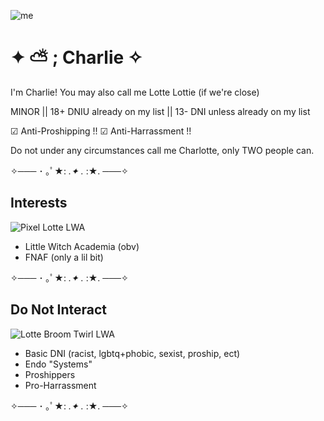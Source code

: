 ![me](https://github.com/user-attachments/assets/2e953fcc-4596-4df8-9204-207a311c4028)



# ✦ ⛅ ; Charlie ✧
I'm Charlie! You may also call me Lotte Lottie (if we're close)

MINOR || 18+ DNIU already on my list || 13- DNI unless already on my list

☑︎ Anti-Proshipping !!
☑︎ Anti-Harrassment !!

Do not under any circumstances call me Charlotte, only TWO people can.

✧─── ･ ｡ﾟ★: *.✦ .* :★. ───✧

## Interests
![Pixel Lotte LWA](https://github.com/user-attachments/assets/2d65dcd8-262d-4865-b50d-5151d26abc03)
- Little Witch Academia (obv)
- FNAF (only a lil bit)

✧─── ･ ｡ﾟ★: *.✦ .* :★. ───✧

## Do Not Interact
![Lotte Broom Twirl LWA](https://github.com/user-attachments/assets/c7c6b535-a8e3-4352-a8a8-225478a28fff)
- Basic DNI (racist, lgbtq+phobic, sexist, proship, ect)
- Endo "Systems"
- Proshippers
- Pro-Harrassment

✧─── ･ ｡ﾟ★: *.✦ .* :★. ───✧
